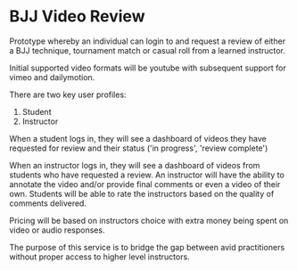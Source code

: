 BJJ Video Review
==================

Prototype whereby an individual can login to and request a review of either a BJJ technique, tournament match or casual roll from a learned instructor.

Initial supported video formats will be youtube with subsequent support for vimeo and dailymotion.

There are two key user profiles:
1.  Student
2.  Instructor

When a student logs in, they will see a dashboard of videos they have requested for review and their status ('in progress', 'review complete')

When an instructor logs in, they will see a dashboard of videos from students who have requested a review.
An instructor will have the ability to annotate the video and/or provide final comments or even a video of their own.
Students will be able to rate the instructors based on the quality of comments delivered.

Pricing will be based on instructors choice with extra money being spent on video or audio responses.

The purpose of this service is to bridge the gap between avid practitioners without proper access to higher level instructors.
